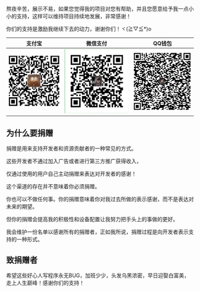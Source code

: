 熬夜辛苦，展示不易，如果您觉得我的项目对您有帮助，并且您愿意给予我一点小小的支持，这样可以维持项目持续地发展，非常感谢！

你们的支持是激励我继续下去的动力，谢谢你们！ヾ(≧▽≦*)o

| 支付宝 | 微信支付 | QQ钱包 | 
| :------: | :------: |  :------: | 
| <img src="https://github.com/Polaristing/sijie-donate/blob/master/uploads/alipay.png"> | <img src="https://github.com/Polaristing/sijie-donate/blob/master/uploads/wxpay.png"> | <img src="https://github.com/Polaristing/sijie-donate/blob/master/uploads/qqpay.png"> | 

## 为什么要捐赠

捐赠是用来支持开发者和资源贡献者的一种常见的方式。

这些开发者不通过加入广告或者进行第三方推广获得收入，

仅通过使用的用户自己主动捐赠来表达对开发者的感谢！

这个渠道的存在并不意味着你必须捐赠。

你也可以不做任何事。你的捐赠意味着你对我过去所做的表示感谢，而不是表达对未来的期望。

但你的捐赠会提高我的积极性和设备配置让我努力把手头上的事做的更好。

我会维护一份名单以感谢所有的捐赠者，正如我所说，捐赠过程是向开发者表示支持的一种形式。

## 致捐赠者

希望这些好心人写程序永无BUG，加班少少，头发乌黑浓密，早日迎娶白富美，走上人生巅峰！感谢你们的支持！